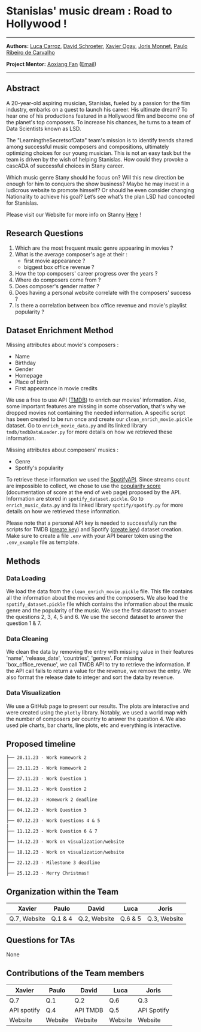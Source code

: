 # Stanislas' music dream : Road to Hollywood !

---

**Authors:** [Luca Carroz](https://people.epfl.ch/emilie.carroz), [David Schroeter](https://people.epfl.ch/david.schroeter), 
[Xavier Ogay](https://people.epfl.ch/xavier.ogay), [Joris Monnet](https://people.epfl.ch/joris.monnet),
[Paulo Ribeiro de Carvalho](https://people.epfl.ch/paulo.ribeirodecarvalho)

**Project Mentor:** [Aoxiang Fan](https://people.epfl.ch/aoxiang.fan) ([Email](mailto:aoxiang.fan@epfl.ch))

---

## Abstract

A 20-year-old aspiring musician, Stanislas, fueled by a passion for the film industry, embarks on a quest to launch his 
career. His ultimate dream? To hear one of his productions featured in a Hollywood film and become one of the planet's 
top composers. To increase his chances, he turns to a team of Data Scientists known as LSD.

The "LearningtheSecretsofData" team's mission is to identify trends shared among successful music composers and compositions, ultimately 
optimizing choices for our young musician. This is not an easy task but the team is driven by the wish of helping 
Stanislas. How could they provoke a cascADA of successful choices in Stany career.

Which music genre Stany should he focus on? Will this new direction be enough for him to conquers the show business? 
Maybe he may invest in a ludicrous website to promote himself? Or should he even consider changing Nationality to 
achieve his goal? Let’s see what’s the plan LSD had concocted for Stanislas.

Please visit our Website for more info on Stanny [Here](https://learningthesecretsofdata.github.io/CS-401_Website/) !

## Research Questions

1) Which are the most frequent music genre appearing in movies ?
2) What is the average composer's age at their :
   - first movie appearance ?
   - biggest box office revenue ?
3) How the top composers' career progress over the years ?
4) Where do composers come from ?
5) Does composer's gender matter ?
6) Does having a personal website correlate with the composers' success ?
7) Is there a correlation between box office revenue and movie's playlist popularity ?

## Dataset Enrichment Method

Missing attributes about movie's composers :

- Name
- Birthday
- Gender
- Homepage
- Place of birth
- First appearance in movie credits

We use a free to use API ([TMDB](https://www.themoviedb.org/?language=fr)) to enrich our movies' information. Also, some 
important features are missing in some observation, that's why we dropped movies not containing the needed information. A specific 
script has been created to be run once and create our `clean_enrich_movie.pickle` dataset. Go to `enrich_movie_data.py` and 
its linked library `tmdb/tmdbDataLoader.py` for more details on how we retrieved these information. 

Missing attributes about composers' musics :

- Genre
- Spotify's popularity

To retrieve these information we used the [SpotifyAPI](https://developer.spotify.com/documentation/web-api). Since 
streams count are impossible to collect, we chose to use the [popularity score](https://developer.spotify.com/documentation/web-api/reference/get-track)
(documentation of score at the end of web page) proposed by the API. Information are stored in `spotify_dataset.pickle`. 
Go to `enrich_music_data.py` and its linked library `spotify/spotify.py` for more details on how we retrieved these information. 

Please note that a personal API key is needed to successfully run the scripts for TMDB ([create key](https://developer.themoviedb.org/reference/intro/getting-started)) 
and Spotify ([create key](https://developer.spotify.com/documentation/web-api/tutorials/getting-started)) dataset creation. 
Make sure to create a file `.env` with your API bearer token using the `.env_example` file as template. 

## Methods

### Data Loading

We load the data from the `clean_enrich_movie.pickle` file. This file contains all the information about the movies and 
the composers. We also load the `spotify_dataset.pickle` file which contains the information about the music genre and
the popularity of the music. We use the first dataset to answer the questions 2, 3, 4, 5 and 6. We use the second 
dataset to answer the question 1 & 7. 

### Data Cleaning

We clean the data by removing the entry with missing value in their features 'name', 'release_date',
'countries', 'genres'. For missing 'box_office_revenue', we call TMDB API to try to retrieve the information. 
If the API call fails to return a value for the revenue, we remove the entry.
We also format the release date to integer and sort the data by revenue.


### Data Visualization

We use a GitHub page to present our results. The plots are interactive and were created using the `plotly`
library. Notably, we used a world map with the number of composers per country to answer the question 4. We also used pie charts, bar charts, line plots, etc and everything is interactive.

## Proposed timeline

```
├── 20.11.23 - Work Homework 2
│  
├── 23.11.23 - Work Homework 2
│  
├── 27.11.23 - Work Question 1
│  
├── 30.11.23 - Work Question 2
│  
├── 04.12.23 - Homework 2 deadline
│  
├── 04.12.23 - Work Question 3
│  
├── 07.12.23 - Work Questions 4 & 5
|
├── 11.12.23 - Work Question 6 & 7
│
├── 14.12.23 - Work on visualization/website
│  
├── 18.12.23 - Work on visualization/website
│    
├── 22.12.23 - Milestone 3 deadline
│  
├── 25.12.23 - Merry Christmas!

```

## Organization within the Team

| Xavier       | Paulo   | David        | Luca    | Joris        |
|--------------|---------|--------------|---------|--------------|
| Q.7, Website | Q.1 & 4 | Q.2, Website | Q.6 & 5 | Q.3, Website |

## Questions for TAs

None

## Contributions of the Team members

| Xavier       | Paulo   | David        | Luca    | Joris        |
|--------------|---------|--------------|---------|--------------|
| Q.7          | Q.1     | Q.2          | Q.6     | Q.3          |
| API spotify  | Q.4     | API TMDB     | Q.5     | API Spotify  |
| Website      | Website | Website      | Website | Website      |

